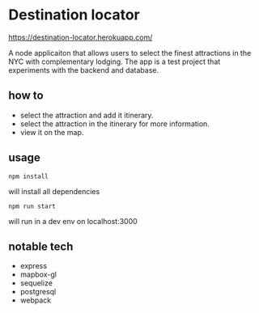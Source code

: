 # Destination locator 
https://destination-locator.herokuapp.com/

A node applicaiton that allows users to select the finest attractions in the NYC with complementary lodging.
The app is a test project that experiments with the backend and database.

## how to

* select the attraction and add it itinerary.
* select the attraction in the itinerary for more information.
* view it on the map.



## usage

```
npm install
```
will install all dependencies

```
npm run start
```
will run in a dev env on localhost:3000


## notable tech
* express
* mapbox-gl
* sequelize
* postgresql
* webpack
